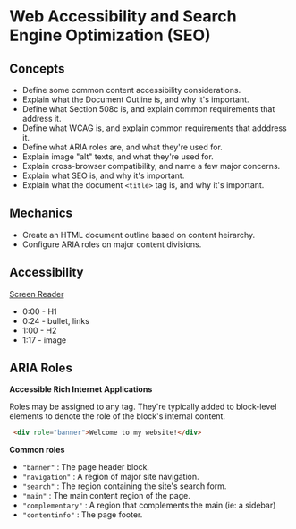 # Web Accessibility and Search Engine Optimization (SEO)

## Concepts
- Define some common content accessibility considerations.
- Explain what the Document Outline is, and why it's important.
- Define what Section 508c is, and explain common requirements that address it.
- Define what WCAG is, and explain common requirements that adddress it.
- Define what ARIA roles are, and what they're used for.
- Explain image "alt" texts, and what they're used for.
- Explain cross-browser compatibility, and name a few major concerns.
- Explain what SEO is, and why it's important.
- Explain what the document `<title>` tag is, and why it's important.

## Mechanics
- Create an HTML document outline based on content heirarchy.
- Configure ARIA roles on major content divisions.

## Accessibility

[Screen Reader](https://www.youtube.com/watch?v=KFPtxCDUPqs)

* 0:00 - H1
* 0:24 - bullet, links
* 1:00 - H2
* 1:17 - image

## ARIA Roles

**Accessible Rich Internet Applications**

Roles may be assigned to any tag. They're typically added to block-level elements to denote the role of the block's internal content.

```html
 <div role="banner">Welcome to my website!</div>
```

**Common roles**

- `"banner"` : The page header block.
- `"navigation"` : A region of major site navigation.
- `"search"` : The region containing the site's search form.
- `"main"` : The main content region of the page.
- `"complementary"` : A region that complements the main (ie: a sidebar)
- `"contentinfo"` : The page footer.

